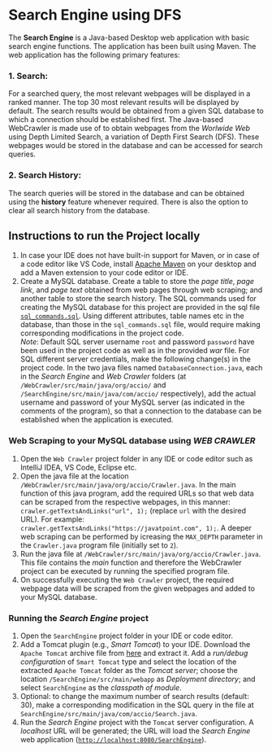 # Search Engine using DFS

The **Search Engine** is a Java-based Desktop web application with basic search engine functions. The application has been built using Maven.
The web application has the following primary features:
  ### 1. Search:
  For a searched query, the most relevant webpages will be displayed in a ranked manner. The top 30 most relevant results will be displayed by default.
  The search results would be obtained from a given SQL database to which a connection should be established first.
  The Java-based WebCrawler is made use of to obtain webpages from the _Worlwide Web_ using Depth Limited Search, a variation of Depth First Search (DFS). These webpages would be stored in the database and can be accessed for search queries.
  ### 2. Search History:
  The search queries will be stored in the database and can be obtained using the **history** feature whenever required.
  There is also the option to clear all search history from the database.


## Instructions to run the Project locally
1. In case your IDE does not have built-in support for Maven, or in case of a code editor like VS Code, install [Apache Maven](https://maven.apache.org/download.cgi) on your desktop and add a Maven extension to your code editor or IDE.
2. Create a MySQL database. Create a table to store the _page title_, _page link_, and _page text_ obtained from web pages through web scraping; and another table to store the search history. The SQL commands used for creating the MySQL database for this project are provided in the sql file [```sql_commands.sql```](https://github.com/abhishekgoud343/SearchEngine/blob/main/sql_commands.sql). Using different attributes, table names etc in the database, than those in the ```sql_commands.sql``` file, would require making corresponding modifications in the project code.  
_Note_: Default SQL server username ```root``` and password ```password``` have been used in the project code as well as in the provided _war_ file. For SQL different server credentials, make the following change(s) in the project code. In the two java files named ```DatabaseConnection.java```, each in the _Search Engine_ and _Web Crawler_ folders (at ```/WebCrawler/src/main/java/org/accio/``` and ```/SearchEngine/src/main/java/com/accio/``` respectively), add the actual username and password of your MySQL server (as indicated in the comments of the program), so that a connection to the database can be established when the application is executed.

### Web Scraping to your MySQL database using _WEB CRAWLER_  
1.  Open the ```Web Crawler``` project folder in any IDE or code editor such as IntelliJ IDEA, VS Code, Eclipse etc.  
2. Open the java file at the location ```/WebCrawler/src/main/java/org/accio/Crawler.java```. In the main function of this java program, add the required URLs so that web data can be scraped from the respective webpages, in this manner: ```crawler.getTextsAndLinks("url", 1);``` (replace ```url``` with the desired URL). For example: ```crawler.getTextsAndLinks("https://javatpoint.com", 1);```. A deeper web scraping can be performed by icreasing the ```MAX_DEPTH``` parameter in the ```Crawler.java``` program file (initially set to ```2```).  
3.  Run the java file at ```/WebCrawler/src/main/java/org/accio/Crawler.java```. This file contains the _main_ function and therefore the WebCrawler project can be executed by running the specified program file.  
4.  On successfully executing the ```Web Crawler``` project, the required webpage data will be scraped from the given webpages and added to your MySQL database.

### Running the _Search Engine_ project
1. Open the ```SearchEngine``` project folder in your IDE or code editor.  
2. Add a Tomcat plugin (e.g., _Smart Tomcat_) to your IDE. Download the ```Apache Tomcat``` archive file from [here](https://tomcat.apache.org/download-90.cgi) and extract it. Add a _run/debug configuration_ of ```Smart Tomcat``` type and select the location of the extracted ```Apache Tomcat``` folder as the _Tomcat server_; choose the location ```/SearchEngine/src/main/webapp``` as _Deployment directory_; and select ```SearchEngine``` as the _classpath of module_.
3. Optional: to change the maximum number of search results (default: 30), make a corresponding modification in the SQL query in the file at ```SearchEngine/src/main/java/com/accio/Search.java```.  
4. Run the _Search Engine_ project with the ```Tomcat``` server configuration. A _localhost_ URL will be generated; the URL will load the _Search Engine_ web application ([```http://localhost:8080/SearchEngine```](http://localhost:8080/SearchEngine)).
